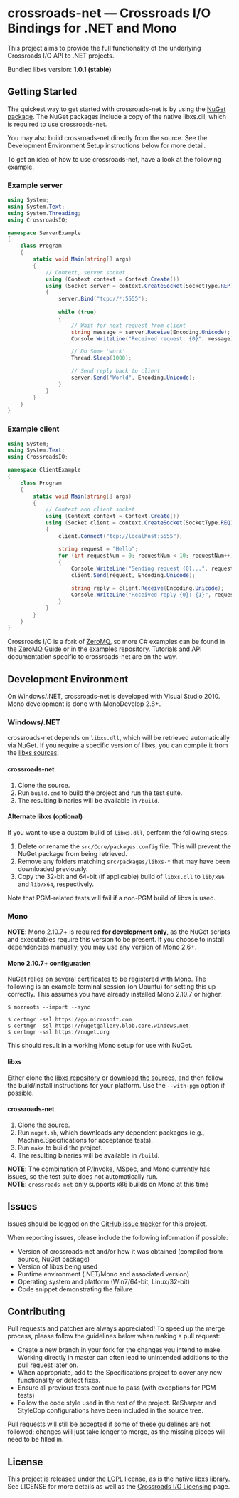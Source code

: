 # crossroads-net &mdash; Crossroads I/O Bindings for .NET and Mono

This project aims to provide the full functionality of the underlying Crossroads I/O API to .NET projects.

Bundled libxs version: **1.0.1 (stable)**  

## Getting Started

The quickest way to get started with crossroads-net is by using the [NuGet package][crossroads-net-nuget]. The NuGet packages include a copy of the native libxs.dll, which is required to use crossroads-net.

You may also build crossroads-net directly from the source. See the Development Environment Setup instructions below for more detail.

To get an idea of how to use crossroads-net, have a look at the following example.

### Example server

```c#
using System;
using System.Text;
using System.Threading;
using CrossroadsIO;

namespace ServerExample
{
    class Program
    {
        static void Main(string[] args)
        {
            // Context, server socket
            using (Context context = Context.Create())
            using (Socket server = context.CreateSocket(SocketType.REP))
            {
                server.Bind("tcp://*:5555");
                
                while (true)
                {
                    // Wait for next request from client
                    string message = server.Receive(Encoding.Unicode);
                    Console.WriteLine("Received request: {0}", message);

                    // Do Some 'work'
                    Thread.Sleep(1000);

                    // Send reply back to client
                    server.Send("World", Encoding.Unicode);
                }
            }
        }
    }
}
```

### Example client

```c#
using System;
using System.Text;
using CrossroadsIO;

namespace ClientExample
{
    class Program
    {
        static void Main(string[] args)
        {
            // Context and client socket
            using (Context context = Context.Create())
            using (Socket client = context.CreateSocket(SocketType.REQ))
            {
                client.Connect("tcp://localhost:5555");

                string request = "Hello";
                for (int requestNum = 0; requestNum < 10; requestNum++)
                {
                    Console.WriteLine("Sending request {0}...", requestNum);
                    client.Send(request, Encoding.Unicode);

                    string reply = client.Receive(Encoding.Unicode);
                    Console.WriteLine("Received reply {0}: {1}", requestNum, reply);
                }
            }
        }
    }
}
```

Crossroads I/O is a fork of [ZeroMQ][zeromq], so more C# examples can be found in the [ZeroMQ Guide][zmq-guide] or in the [examples repository][zmq-example-repo]. Tutorials and API documentation specific to crossroads-net are on the way.

## Development Environment

On Windows/.NET, crossroads-net is developed with Visual Studio 2010. Mono development is done with MonoDevelop 2.8+.

### Windows/.NET

crossroads-net depends on `libxs.dll`, which will be retrieved automatically via NuGet. If you require a specific version of libxs, you can compile it from the [libxs sources][libxs].

#### crossroads-net

1. Clone the source.
2. Run `build.cmd` to build the project and run the test suite.
3. The resulting binaries will be available in `/build`.

#### Alternate libxs (optional)

If you want to use a custom build of `libxs.dll`, perform the following steps:

1. Delete or rename the `src/Core/packages.config` file. This will prevent the NuGet package from being retrieved.
2. Remove any folders matching `src/packages/libxs-*` that may have been downloaded previously.
3. Copy the 32-bit and 64-bit (if applicable) build of `libxs.dll` to `lib/x86` and `lib/x64`, respectively.

Note that PGM-related tests will fail if a non-PGM build of libxs is used.

### Mono

**NOTE**: Mono 2.10.7+ is required **for development only**, as the NuGet scripts and executables require this version to be present.
If you choose to install dependencies manually, you may use any version of Mono 2.6+.

#### Mono 2.10.7+ configuration

NuGet relies on several certificates to be registered with Mono. The following is an example terminal session (on Ubuntu) for setting this up correctly.
This assumes you have already installed Mono 2.10.7 or higher.

```shell
$ mozroots --import --sync

$ certmgr -ssl https://go.microsoft.com
$ certmgr -ssl https://nugetgallery.blob.core.windows.net
$ certmgr -ssl https://nuget.org
```

This should result in a working Mono setup for use with NuGet.

#### libxs

Either clone the [libxs repository][libxs] or [download the sources][xs-dl], and then follow the build/install instructions for your platform.
Use the `--with-pgm` option if possible.

#### crossroads-net

1. Clone the source.
2. Run `nuget.sh`, which downloads any dependent packages (e.g., Machine.Specifications for acceptance tests).
3. Run `make` to build the project.
4. The resulting binaries will be available in `/build`.

**NOTE**: The combination of P/Invoke, MSpec, and Mono currently has issues, so the test suite does not automatically run.  
**NOTE**: `crossroads-net` only supports x86 builds on Mono at this time

## Issues

Issues should be logged on the [GitHub issue tracker][issues] for this project.

When reporting issues, please include the following information if possible:

* Version of crossroads-net and/or how it was obtained (compiled from source, NuGet package)
* Version of libxs being used
* Runtime environment (.NET/Mono and associated version)
* Operating system and platform (Win7/64-bit, Linux/32-bit)
* Code snippet demonstrating the failure

## Contributing

Pull requests and patches are always appreciated! To speed up the merge process, please follow the guidelines below when making a pull request:

* Create a new branch in your fork for the changes you intend to make. Working directly in master can often lead to unintended additions to the pull request later on.
* When appropriate, add to the Specifications project to cover any new functionality or defect fixes.
* Ensure all previous tests continue to pass (with exceptions for PGM tests)
* Follow the code style used in the rest of the project. ReSharper and StyleCop configurations have been included in the source tree.

Pull requests will still be accepted if some of these guidelines are not followed: changes will just take longer to merge, as the missing pieces will need to be filled in.

## License

This project is released under the [LGPL][lgpl] license, as is the native libxs library. See LICENSE for more details as well as the [Crossroads I/O Licensing][xs-license] page.

[crossroads-net-nuget]: http://packages.nuget.org/Packages/crossroads-net
[libxs]: https://github.com/crossroads-io/libxs
[zmq-guide]: http://zguide.zeromq.org/page:all
[zmq-example-repo]: https://github.com/imatix/zguide/tree/master/examples/C%23
[xs-dl]: http://www.crossroads.io/download
[xs-license]: http://www.crossroads.io/dev:legal
[zeromq]: http://www.zeromq.org/
[issues]: https://github.com/jgoz/crossroads-net/issues
[lgpl]: http://www.gnu.org/licenses/lgpl.html

